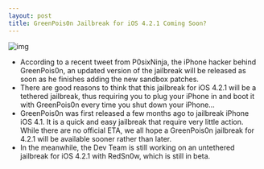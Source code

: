 ```yaml
---
layout: post
title: GreenPois0n Jailbreak for iOS 4.2.1 Coming Soon?
---
```

![img](http://media.idownloadblog.com/wp-content/uploads/2011/01/greenpois0n-4.2.1-coming-soon.png)
* According to a recent tweet from P0sixNinja, the iPhone hacker behind GreenPois0n, an updated version of the jailbreak will be released as soon as he finishes adding the new sandbox patches.
* There are good reasons to think that this jailbreak for iOS 4.2.1 will be a tethered jailbreak, thus requiring you to plug your iPhone in and boot it with GreenPois0n every time you shut down your iPhone…
* GreenPois0n was first released a few months ago to jailbreak iPhone iOS 4.1. It is a quick and easy jailbreak that require very little action. While there are no official ETA, we all hope a GreenPois0n jailbreak for 4.2.1 will be available sooner rather than later.
* In the meanwhile, the Dev Team is still working on an untethered jailbreak for iOS 4.2.1 with RedSn0w, which is still in beta.

